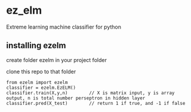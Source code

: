 # ez_elm
Extreme learning machine classifier for python


## installing ezelm
create folder ezelm in your project folder

clone this repo to that folder

    from ezelm import ezelm
    classifier = ezelm.EzELM()
    classifier.train(X,y,n)        // X is matrix input, y is array output, n is total number perseptron in hidden layer
    classifier.pred(X_test)        // return 1 if true, and -1 if false
